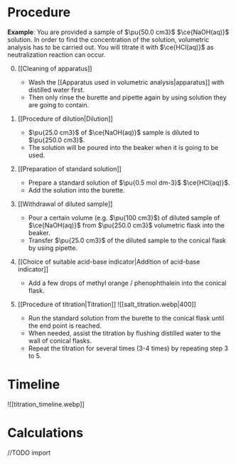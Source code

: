 # Procedure
**Example**: You are provided a sample of $\pu{50.0 cm3}$ $\ce{NaOH(aq)}$ solution. In order to find the concentration of the solution, volumetric analysis has to be carried out. You will titrate it with $\ce{HCl(aq)}$ as neutralization reaction can occur.

0. [[Cleaning of apparatus]]
	- Wash the [[Apparatus used in volumetric analysis|apparatus]] with distilled water first.
	- Then only rinse the burette and pipette again by using solution they are going to contain.

1. [[Procedure of dilution|Dilution]]
	- $\pu{25.0 cm3}$ of $\ce{NaOH(aq)}$ sample is diluted to $\pu{250.0 cm3}$.
	- The solution will be poured into the beaker when it is going to be used.

2. [[Preparation of standard solution]]
	- Prepare a standard solution of $\pu{0.5 mol dm-3}$ $\ce{HCl(aq)}$.
	- Add the solution into the burette.

3. [[Withdrawal of diluted sample]]
	- Pour a certain volume (e.g. $\pu{100 cm3}$) of diluted sample of $\ce{NaOH(aq)}$ from $\pu{250.0 cm3}$ volumetric flask into the beaker.
	- Transfer $\pu{25.0 cm3}$ of the diluted sample to the conical flask by using pipette.

4. [[Choice of suitable acid-base indicator|Addition of acid-base indicator]]
	- Add a few drops of methyl orange / phenophthalein into the conical flask.

5. [[Procedure of titration|Titration]]
   ![[salt_titration.webp|400]]
	- Run the standard solution from the burette to the conical flask until the end point is reached.
	- When needed, assist the titration by flushing distilled water to the wall of conical flasks.
	- Repeat the titration for several times (3-4 times) by repeating step 3 to 5.

# Timeline
![[titration_timeline.webp]]

# Calculations
//TODO import